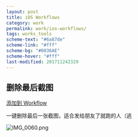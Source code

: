 ```yaml
---
layout: post
title: iOS Workflows
category: work
permalink: work/ios-workflows/
tags: works_tools
scheme-text: "#6a87de"
scheme-link: "#fff"
scheme-bg: "#0036AE"
scheme-hover: "#fff"
last-modified: 201711242329
---
```


## 删除最后截图
[添加到 Workflow](https://workflow.is/workflows/0a7ca76a434446e59df80601ba953953)

一键删除最后一张截图，适合发给朋友了就跑的人（逃

![IMG_0060.png](https://img.akacdn.app/2017/05/04/IMG_0060.png)